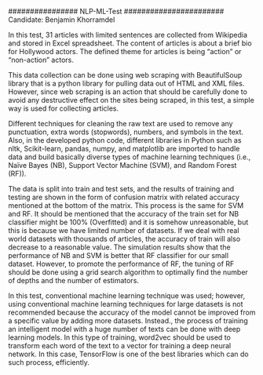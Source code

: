 ################   NLP-ML-Test  #######################
Candidate: Benjamin Khorramdel

In this test, 31 articles with limited sentences are collected from Wikipedia and stored in Excel
spreadsheet. The content of articles is about a brief bio for Hollywood actors. The defined theme
for articles is being “action” or “non-action” actors.

This data collection can be done using web scraping with BeautifulSoup library that is a python
library for pulling data out of HTML and XML files. However, since web scraping is an action that
should be carefully done to avoid any destructive effect on the sites being scraped, in this test, a simple
way is used for collecting articles.

Different techniques for cleaning the raw text are used to remove any punctuation, extra words
(stopwords), numbers, and symbols in the text. Also, in the developed python code, different
libraries in Python such as nltk, Scikit-learn, pandas, numpy, and matplotlib are imported to handle
data and build basically diverse types of machine learning techniques (i.e., Naïve Bayes (NB),
Support Vector Machine (SVM), and Random Forest (RF)).

The data is split into train and test sets, and the results of training and testing are shown in the
form of confusion matrix with related accuracy mentioned at the bottom of the matrix. This
process is the same for SVM and RF. It should be mentioned that the accuracy of the train set for
NB classifier might be 100% (Overfitted) and it is somehow unreasonable, but this is because we
have limited number of datasets. If we deal with real world datasets with thousands of articles,
the accuracy of train will also decrease to a reasonable value. The simulation results show that the
performance of NB and SVM is better that RF classifier for our small dataset. However, to promote
the performance of RF, the tuning of RF should be done using a grid search algorithm to optimally
find the number of depths and the number of estimators.

In this test, conventional machine learning technique was used; however, using conventional
machine learning techniques for large datasets is not recommended because the accuracy of the
model cannot be improved from a specific value by adding more datasets. Instead., the process
of training an intelligent model with a huge number of texts can be done with deep learning
models. In this type of training, word2vec should be used to transform each word of the text to a
vector for training a deep neural network. In this case, TensorFlow is one of the best libraries which
can do such process, efficiently.
